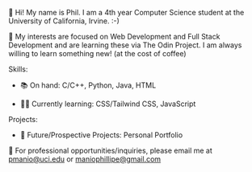 👋 Hi! My name is Phil. I am a 4th year Computer Science student at the University of California, Irvine. :-) 

👀 My interests are focused on Web Development and Full Stack Development and are learning these via The Odin Project. I am always willing to learn something new! (at the cost of coffee)

Skills:

* 📚 On hand: C/C++, Python, Java, HTML

* 👩‍💻 Currently learning: CSS/Tailwind CSS, JavaScript

Projects:

* 💭 Future/Prospective Projects: Personal Portfolio

📧 For professional opportunities/inquiries, please email me at pmanio@uci.edu or maniophillipe@gmail.com
